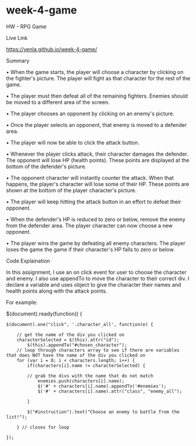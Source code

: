 # week-4-game


HW - RPG Game


Live Link 

https://yenla.github.io/week-4-game/


Summary

• When the game starts, the player will choose a character by clicking on the fighter's picture. The player will fight as that character for the rest of the game.

• The player must then defeat all of the remaining fighters. Enemies should be moved to a different area of the screen.

• The player chooses an opponent by clicking on an enemy's picture.

• Once the player selects an opponent, that enemy is moved to a defender area.

• The player will now be able to click the attack button.

• Whenever the player clicks attack, their character damages the defender. The opponent will lose HP (health points). These points are displayed at the bottom of the defender's picture.

• The opponent character will instantly counter the attack. When that happens, the player's character will lose some of their HP. These points are shown at the bottom of the player character's picture.

• The player will keep hitting the attack button in an effort to defeat their opponent.

• When the defender's HP is reduced to zero or below, remove the enemy from the defender area. The player character can now choose a new opponent.

• The player wins the game by defeating all enemy characters. The player loses the game the game if their character's HP falls to zero or below.


Code Explaination

In this assignment, I use an on click event for user to choose the character and enemy. I also use appendTo to move the character to their correct div. I declare a variable and uses object to give the character their names and health points along with the attack points.

For example:

$(document).ready(function() {
  
  	$(document).one("click", '.character_all', function(e) {

  		// get the name of the div you clicked on
  		characterSelected = $(this).attr("id");
  			$(this).appendTo("#chosen_character");
  		// loop through characters array to see if there are variables that does NOT have the name of the div you clicked on
  		for (var i = 0; i < characters.length; i++) {
			if(characters[i].name != characterSelected) {

  			// grab the divs with the name that do not match
  				enemies.push(characters[i].name);
				$('#' + characters[i].name).appendTo('#enemies');
				$('#' + characters[i].name).attr("class", "enemy_all");

			}	

			$("#instruction").text("Choose an enemy to battle from the list!");

  		} // closes for loop

 	});

